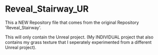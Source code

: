 # Reveal_Stairway_UR

This a NEW Repository file that comes from the original Repository 'Reveal_Stairway'. 

This will only contain the Unreal project. (My INDIVIDUAL project that also contains my grass texture that I seperately experimented from a different Unreal project).